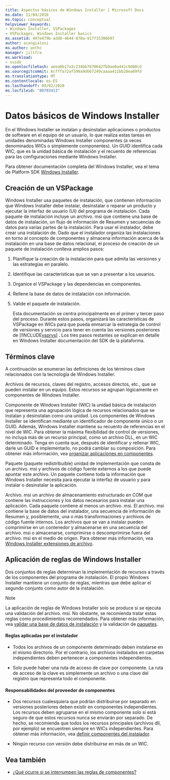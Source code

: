```yaml
---
title: Aspectos básicos de Windows Installer | Microsoft Docs
ms.date: 11/04/2016
ms.topic: conceptual
helpviewer_keywords:
- Windows Installer, VSPackages
- VSPackages, Windows Installer basics
ms.assetid: 497e479b-add8-4644-870a-917f15306b97
author: acangialosi
ms.author: anthc
manager: jillfra
ms.workload:
- vssdk
ms.openlocfilehash: aeea0b17a3c234bb7670642fb9ae0a442c9d60cd
ms.sourcegitcommit: 6cfffa72af599a9d667249caaaa411bb28ea69fd
ms.translationtype: MT
ms.contentlocale: es-ES
ms.lasthandoff: 09/02/2020
ms.locfileid: "80703413"
---
```

# <a name="windows-installer-basics"></a>Datos básicos de Windows Installer
En el Windows Installer se instalan y desinstalan aplicaciones o productos de software en el equipo de un usuario, lo que realiza estas tareas en unidades denominadas Windows Installer componentes (a veces denominados WICs o simplemente componentes). Un GUID identifica cada WIC, que es la unidad básica de instalación y el recuento de referencias para las configuraciones mediante Windows Installer.

 Para obtener documentación completa del Windows Installer, vea el tema de Platform SDK [Windows Installer](/previous-versions/2kt85ked(v=vs.120)).

## <a name="authoring-a-vspackage"></a>Creación de un VSPackage
 Windows Installer usa paquetes de instalación, que contienen información que Windows Installer debe instalar, desinstalar o reparar un producto y ejecutar la interfaz de usuario (UI) del programa de instalación. Cada paquete de instalación incluye un archivo. msi que contiene una base de datos de instalación, un flujo de información de Resumen y secuencias de datos para varias partes de la instalación. Para usar el instalador, debe crear una instalación de. Dado que el instalador organiza las instalaciones en torno al concepto de componentes y almacena información acerca de la instalación en una base de datos relacional, el proceso de creación de un paquete de instalación conlleva amplios pasos:

1. Planifique la creación de la instalación para que admita las versiones y las estrategias en paralelo.

2. Identifique las características que se van a presentar a los usuarios.

3. Organice el VSPackage y las dependencias en componentes.

4. Rellene la base de datos de instalación con información.

5. Valide el paquete de instalación.

   Esta documentación se centra principalmente en el primer y tercer paso del proceso. Durante estos pasos, organizará las características de VSPackage en WICs para que pueda enmarcar la estrategia de control de versiones y servicio para tener en cuenta las versiones posteriores de [!INCLUDE[vsprvs](../../code-quality/includes/vsprvs_md.md)] . Los tres pasos restantes se explican en detalle en Windows Installer documentación del SDK de la plataforma.

## <a name="key-terms"></a>Términos clave
 A continuación se enumeran las definiciones de los términos clave relacionados con la tecnología de Windows Installer.

 Archivos de recursos, claves del registro, accesos directos, etc., que se pueden instalar en un equipo. Estos recursos se agrupan lógicamente en componentes de Windows Installer.

 Componente de Windows Installer (WIC) la unidad básica de instalación que representa una agrupación lógica de recursos relacionados que se instalan y desinstalan como una unidad. Los componentes de Windows Installer se identifican mediante un identificador de componente único o un GUID. Además, Windows Installer mantiene su recuento de referencias en el nivel de WIC. Para obtener la máxima flexibilidad de control de versiones, no incluya más de un recurso principal, como un archivo DLL, en un WIC determinado. Tenga en cuenta que, después de identificar y rellenar WIC, darle un GUID e implementarlo, no podrá cambiar su composición. Para obtener más información, vea [organizar aplicaciones en componentes](/windows/desktop/Msi/organizing-applications-into-components).

 Paquete (paquete redistribuible) unidad de implementación que consta de un archivo. msi y archivos de código fuente externos a los que puede apuntar este archivo. Un paquete contiene toda la información que Windows Installer necesita para ejecutar la interfaz de usuario y para instalar o desinstalar la aplicación.

 Archivo. msi un archivo de almacenamiento estructurado en COM que contiene las instrucciones y los datos necesarios para instalar una aplicación. Cada paquete contiene al menos un archivo. msi. El archivo. msi contiene la base de datos del instalador, una secuencia de información de Resumen y, posiblemente, una o más transformaciones y archivos de código fuente internos. Los archivos que se van a instalar pueden comprimirse en un contenedor y almacenarse en una secuencia del archivo. msi o almacenarse, comprimirse o descomprimirse fuera del archivo. msi en el medio de origen. Para obtener más información, vea [Windows Installer extensiones de archivo](/windows/desktop/Msi/windows-installer-file-extensions).

## <a name="windows-installer-rules-enforcement"></a>Aplicación de reglas de Windows Installer
 Dos conjuntos de reglas determinan la implementación de recursos a través de los componentes del programa de instalación. El propio Windows Installer mantiene un conjunto de reglas, mientras que debe aplicar el segundo conjunto como autor de la instalación.

> [!NOTE]
> La aplicación de reglas de Windows Installer solo se produce si se ejecuta una validación del archivo. msi. No obstante, se recomienda tratar estas reglas como procedimientos recomendados. Para obtener más información, vea [validar una base de datos de instalación](/windows/desktop/Msi/validating-an-installation-database) y la validación de [paquetes](/windows/desktop/Msi/package-validation).

#### <a name="installer-enforced-rules"></a>Reglas aplicadas por el instalador

- Todos los archivos de un componente determinado deben instalarse en el mismo directorio. Por el contrario, los archivos instalados en carpetas independientes deben pertenecer a componentes independientes.

- Solo puede haber una ruta de acceso de clave por componente. La ruta de acceso de la clave es simplemente un archivo o una clave del registro que representa todo el componente.

#### <a name="component-provider-responsibilities"></a>Responsabilidades del proveedor de componentes

- Dos recursos cualesquiera que podrían distribuirse por separado en versiones posteriores deben existir en componentes independientes. Los recursos deben agruparse en el mismo componente solo si está seguro de que estos recursos nunca se enviarán por separado. De hecho, se recomienda que todos los recursos principales (archivos dll, por ejemplo) se encuentren siempre en WICs independientes. Para obtener más información, vea [definir componentes del instalador](/windows/desktop/Msi/defining-installer-components).

- Ningún recurso con versión debe distribuirse en más de un WIC.

## <a name="see-also"></a>Vea también
- [¿Qué ocurre si se interrumpen las reglas de componentes?](/windows/desktop/Msi/what-happens-if-the-component-rules-are-broken)
